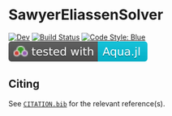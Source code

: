 # SawyerEliassenSolver

<!-- [![Stable](https://img.shields.io/badge/docs-stable-blue.svg)](https://Jamie-Hilditch.github.io/SawyerEliassenSolver.jl/stable/) -->
[![Dev](https://img.shields.io/badge/docs-dev-blue.svg)](https://Jamie-Hilditch.github.io/SawyerEliassenSolver/dev/)
[![Build Status](https://github.com/Jamie-Hilditch/SawyerEliassenSolver/actions/workflows/CI.yml/badge.svg?branch=main)](https://github.com/Jamie-Hilditch/SawyerEliassenSolver/actions/workflows/CI.yml?query=branch%3Amain)
[![Code Style: Blue](https://img.shields.io/badge/code%20style-blue-4495d1.svg)](https://github.com/invenia/BlueStyle)
[![Aqua](https://raw.githubusercontent.com/JuliaTesting/Aqua.jl/master/badge.svg)](https://github.com/JuliaTesting/Aqua.jl)

## Citing

See [`CITATION.bib`](CITATION.bib) for the relevant reference(s).
